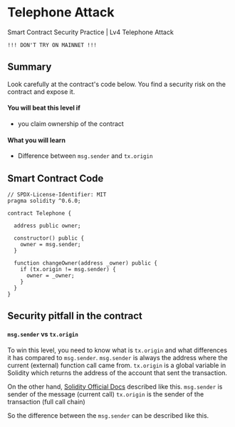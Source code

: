 # Telephone Attack

Smart Contract Security Practice | Lv4 Telephone Attack

```
!!! DON'T TRY ON MAINNET !!!
```

## Summary
Look carefully at the contract's code below. You find a security risk on the contract and expose it.

#### You will beat this level if
- you claim ownership of the contract

#### What you will learn
- Difference between `msg.sender` and `tx.origin`

## Smart Contract Code
```solidity
// SPDX-License-Identifier: MIT
pragma solidity ^0.6.0;

contract Telephone {

  address public owner;

  constructor() public {
    owner = msg.sender;
  }

  function changeOwner(address _owner) public {
    if (tx.origin != msg.sender) {
      owner = _owner;
    }
  }
}
```

## Security pitfall in the contract
#### `msg.sender` vs `tx.origin`
To win this level, you need to know what is `tx.origin` and what differences it has compared to `msg.sender`.
`msg.sender` is always the address where the current (external) function call came from.
`tx.origin` is a global variable in Solidity which returns the address of the account that sent the transaction.

On the other hand, [Solidity Official Docs](https://docs.soliditylang.org/en/develop/units-and-global-variables.html#block-and-transaction-properties) described like this.
`msg.sender` is sender of the message (current call)
`tx.origin` is the sender of the transaction (full call chain)

So the difference between the `msg.sender` can be described like this.
